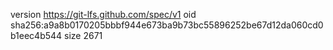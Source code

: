 version https://git-lfs.github.com/spec/v1
oid sha256:a9a8b0170205bbbf944e673ba9b73bc55896252be67d12da060cd0b1eec4b544
size 2671
